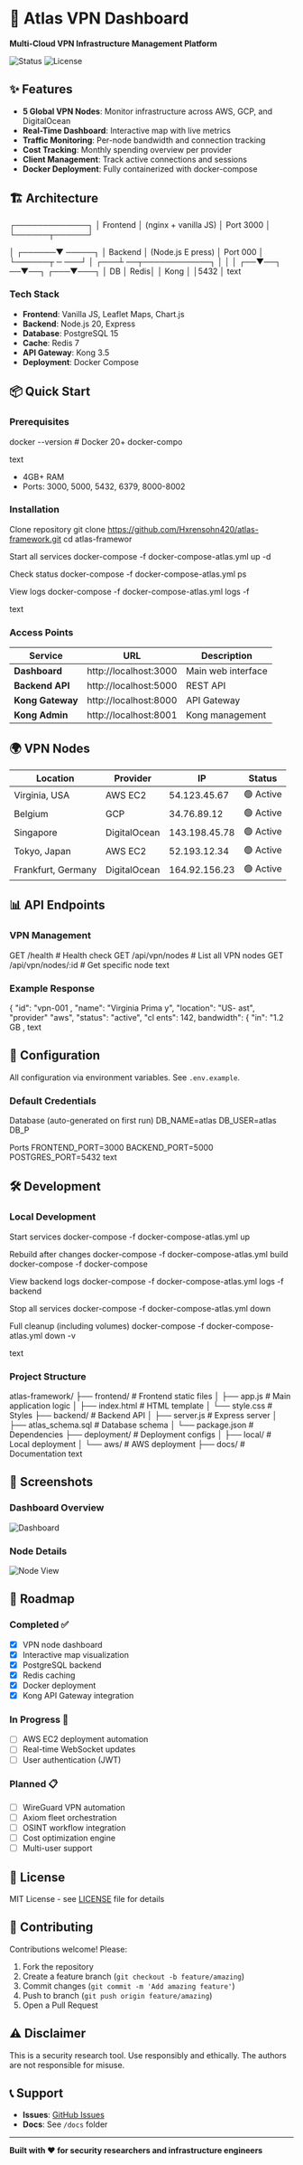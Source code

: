 # 🎯 Atlas VPN Dashboard

**Multi-Cloud VPN Infrastructure Management Platform**

![Status](https://img.shields.io/badge/status-active-success) ![License](https://img.shields.io/badge/license-MIT-blue)

## ✨ Features

- **5 Global VPN Nodes**: Monitor infrastructure across AWS, GCP, and DigitalOcean
- **Real-Time Dashboard**: Interactive map with live metrics
- **Traffic Monitoring**: Per-node bandwidth and connection tracking
- **Cost Tracking**: Monthly spending overview per provider
- **Client Management**: Track active connections and sessions
- **Docker Deployment**: Fully containerized with docker-compose

## 🏗️ Architecture

┌─────────────┐
│ Frontend │ (nginx + vanilla JS)
│ Port 3000 │
└──────┬──────┘

│ ┌──────▼
─────┐ │ Backend │ (Node.js E
press) │ Port
000 │ └──────┬
─
───┘ │ ┌───┴
──┬────────────┐ │
│ │ ┌──▼──┐
──▼──┐ ┌───▼───┐ │ DB │
Redis│ │ Kong │ │5432 │
text

### Tech Stack

- **Frontend**: Vanilla JS, Leaflet Maps, Chart.js
- **Backend**: Node.js 20, Express
- **Database**: PostgreSQL 15
- **Cache**: Redis 7
- **API Gateway**: Kong 3.5
- **Deployment**: Docker Compose

## 📦 Quick Start

### Prerequisites

docker --version # Docker 20+
docker-compo

text

- 4GB+ RAM
- Ports: 3000, 5000, 5432, 6379, 8000-8002

### Installation

Clone repository
git clone https://github.com/Hxrensohn420/atlas-framework.git
cd atlas-framewor

Start all services
docker-compose -f docker-compose-atlas.yml up -d

Check status
docker-compose -f docker-compose-atlas.yml ps

View logs
docker-compose -f docker-compose-atlas.yml logs -f

text

### Access Points

| Service | URL | Description |
|---------|-----|-------------|
| **Dashboard** | http://localhost:3000 | Main web interface |
| **Backend API** | http://localhost:5000 | REST API |
| **Kong Gateway** | http://localhost:8000 | API Gateway |
| **Kong Admin** | http://localhost:8001 | Kong management |

## 🌍 VPN Nodes

| Location | Provider | IP | Status |
|----------|----------|-----|--------|
| Virginia, USA | AWS EC2 | 54.123.45.67 | 🟢 Active |
| Belgium | GCP | 34.76.89.12 | 🟢 Active |
| Singapore | DigitalOcean | 143.198.45.78 | 🟢 Active |
| Tokyo, Japan | AWS EC2 | 52.193.12.34 | 🟢 Active |
| Frankfurt, Germany | DigitalOcean | 164.92.156.23 | 🟢 Active |

## 📊 API Endpoints

### VPN Management
GET /health # Health check
GET /api/vpn/nodes # List all VPN nodes
GET /api/vpn/nodes/:id # Get specific node
text

### Example Response
{
"id": "vpn-001
, "name": "Virginia Prima
y", "location": "US-
ast", "provider"
"aws", "status":
"active", "cl
ents": 142,
bandwidth": {
"in": "1.2 GB
,
text

## 🔧 Configuration

All configuration via environment variables. See `.env.example`.

### Default Credentials

Database (auto-generated on first run)
DB_NAME=atlas
DB_USER=atlas
DB_P<random>

Ports
FRONTEND_PORT=3000
BACKEND_PORT=5000
POSTGRES_PORT=5432
text

## 🛠️ Development

### Local Development

Start services
docker-compose -f docker-compose-atlas.yml up

Rebuild after changes
docker-compose -f docker-compose-atlas.yml build
docker-compose -f docker-compose

View backend logs
docker-compose -f docker-compose-atlas.yml logs -f backend

Stop all services
docker-compose -f docker-compose-atlas.yml down

Full cleanup (including volumes)
docker-compose -f docker-compose-atlas.yml down -v

text

### Project Structure

atlas-framework/
├── frontend/ # Frontend static files
│ ├── app.js # Main application logic
│ ├── index.html # HTML template
│ └── style.css # Styles
├── backend/ # Backend API
│ ├── server.js # Express server
│ ├── atlas_schema.sql # Database schema
│ └── package.json # Dependencies
├── deployment/ # Deployment configs
│ ├── local/ # Local deployment
│ └── aws/ # AWS deployment
├── docs/ # Documentation
text

## 📸 Screenshots

### Dashboard Overview
![Dashboard](https://via.placeholder.com/800x400?text=Dashboard+Screenshot)

### Node Details
![Node View](https://via.placeholder.com/800x400?text=Node+Details)

## 🚀 Roadmap

### Completed ✅
- [x] VPN node dashboard
- [x] Interactive map visualization
- [x] PostgreSQL backend
- [x] Redis caching
- [x] Docker deployment
- [x] Kong API Gateway integration

### In Progress 🚧
- [ ] AWS EC2 deployment automation
- [ ] Real-time WebSocket updates
- [ ] User authentication (JWT)

### Planned 📋
- [ ] WireGuard VPN automation
- [ ] Axiom fleet orchestration
- [ ] OSINT workflow integration
- [ ] Cost optimization engine
- [ ] Multi-user support

## 📄 License

MIT License - see [LICENSE](LICENSE) file for details

## 🤝 Contributing

Contributions welcome! Please:

1. Fork the repository
2. Create a feature branch (`git checkout -b feature/amazing`)
3. Commit changes (`git commit -m 'Add amazing feature'`)
4. Push to branch (`git push origin feature/amazing`)
5. Open a Pull Request

## ⚠️ Disclaimer

This is a security research tool. Use responsibly and ethically. The authors are not responsible for misuse.

## 📞 Support

- **Issues**: [GitHub Issues](https://github.com/Hxrensohn420/atlas-framework/issues)
- **Docs**: See `/docs` folder

---

**Built with ❤️ for security researchers and infrastructure engineers**
